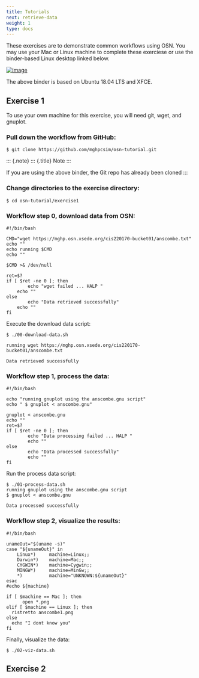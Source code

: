 ```yaml
---
title: Tutorials
next: retrieve-data
weight: 1
type: docs
---
```


These exercises are to demonstrate common workflows using OSN. You may
use your Mac or Linux machine to complete these exerciese or use the
binder-based Linux desktop linked below.

[![image](https://mybinder.org/badge_logo.svg)](https://mybinder.org/v2/gh/mghpcsim/osn-desktop.git/HEAD)

The above binder is based on Ubuntu 18.04 LTS and XFCE.

Exercise 1
----------

To use your own machine for this exercise, you will need git, wget, and
gnuplot.

### Pull down the workflow from GitHub:

    $ git clone https://github.com/mghpcsim/osn-tutorial.git

::: {.note}
::: {.title}
Note
:::

If you are using the above binder, the Git repo has already been cloned
:::

### Change directories to the exercise directory:

    $ cd osn-tutorial/exercise1

### Workflow step 0, download data from OSN:

    #!/bin/bash

    CMD="wget https://mghp.osn.xsede.org/cis220170-bucket01/anscombe.txt"
    echo ""
    echo running $CMD
    echo ""

    $CMD >& /dev/null

    ret=$?
    if [ $ret -ne 0 ]; then
            echo "wget failed ... HALP "
        echo ""
    else
            echo "Data retrieved successfully"
        echo ""
    fi

Execute the download data script:

    $ ./00-download-data.sh 

    running wget https://mghp.osn.xsede.org/cis220170-bucket01/anscombe.txt

    Data retrieved successfully

### Workflow step 1, process the data:

    #!/bin/bash

    echo "running gnuplot using the anscombe.gnu script"
    echo " $ gnuplot < anscombe.gnu"

    gnuplot < anscombe.gnu
    echo ""
    ret=$?
    if [ $ret -ne 0 ]; then
            echo "Data processing failed ... HALP "
            echo ""
    else
            echo "Data processed successfully"
            echo ""
    fi

Run the process data script:

    $ ./01-process-data.sh 
    running gnuplot using the anscombe.gnu script
    $ gnuplot < anscombe.gnu

    Data processed successfully

### Workflow step 2, visualize the results:

    #!/bin/bash

    unameOut="$(uname -s)"
    case "${unameOut}" in
        Linux*)     machine=Linux;;
        Darwin*)    machine=Mac;;
        CYGWIN*)    machine=Cygwin;;
        MINGW*)     machine=MinGw;;
        *)          machine="UNKNOWN:${unameOut}"
    esac
    #echo ${machine}

    if [ $machine == Mac ]; then
          open *.png
    elif [ $machine == Linux ]; then
      ristretto anscombe1.png
    else
      echo "I dont know you"
    fi

Finally, visualize the data:

    $ ./02-viz-data.sh

Exercise 2
----------
